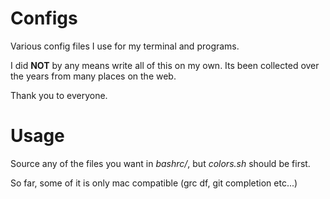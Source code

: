 # Configs

Various config files I use for my terminal and programs.

I did **NOT** by any means write all of this on my own. Its been collected over the years from many places on the web.

Thank you to everyone.

# Usage
Source any of the files you want in _bashrc/_, but _colors.sh_ should be first.

So far, some of it is only mac compatible (grc df, git completion etc...)